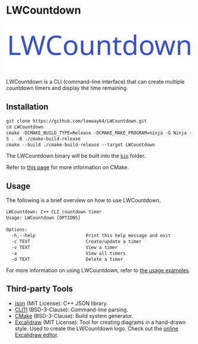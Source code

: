 # LWCountdown
![LWCountdown logo](docs/images/LWCountdown_Excalidraw.svg)

LWCountdown is a CLI (command-line interface) that can create multiple countdown
timers and display the time remaining.


## Installation
```shell
git clone https://github.com/leeway64/LWCountdown.git
cd LWCountdown
cmake -DCMAKE_BUILD_TYPE=Release -DCMAKE_MAKE_PROGRAM=ninja -G Ninja -S . -B ./cmake-build-release
cmake --build ./cmake-build-release --target LWCountdown
```
The LWCountdown binary will be built into the [`bin`](bin) folder.

Refer to [this page](docs/cmake_basics.mediawiki) for more information on CMake.


## Usage
The following is a brief overview on how to use LWCountdown.

```text
LWCountdown: C++ CLI countdown timer
Usage: LWCountdown [OPTIONS]

Options:
  -h,--help                   Print this help message and exit
  -c TEXT                     Create/update a timer
  -v TEXT                     View a timer
  -a                          View all timers
  -d TEXT                     Delete a timer
```

For more information on using LWCountdown, refer to [the usage examples](docs/README.md).


## Third-party Tools
- [json](https://github.com/nlohmann/json) (MIT License): C++ JSON library.
- [CLI11](https://github.com/CLIUtils/CLI11) (BSD-3-Clause): Command-line parsing.
- [CMake](https://cmake.org/) (BSD-3-Clause): Build system generator.
- [Excalidraw](https://github.com/excalidraw/excalidraw) (MIT License): Tool for creating diagrams
  in a hand-drawn style. Used to create the LWCountdown logo. Check out the
  [online Excalidraw editor](https://excalidraw.com/).
